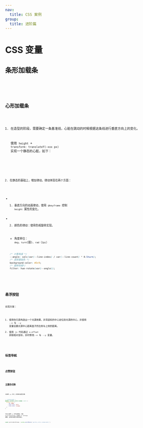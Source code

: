 ```yaml
---
nav:
  title: CSS 案例
group:
  title: 进阶篇
---
```


# CSS 变量

## 条形加载条

<code src="./strip-loading/oldIndex" title="不使用 css 变量">

<code src="./strip-loading/newIndex" title="使用 css 变量">

## 心形加载条

1. 在造型的阶段，需要确定一条基准线，心脏在跳动的时候根据这条线进行垂直方向上的变化。

   使用 `height` + `transform: translateY(-xxx px)` 实现一个静态的心脏，如下：

<code src="./heart-loading/demo01">

2. 在静态的基础上，增加律动。律动体现在两个方面：

- 1. 垂直方向的动画律动，使用 `@keyframe` 控制 `height` 属性的变化。

- 2. 颜色的律动：使用色相旋转实现。

  - 角度单位： `deg`、`turn`(圈)、`rad`（`2pi`）

  ```css
  /* 计算角度 */
  --angle: calc(var(--line-index) / var(--line-count) * 0.5turn);
  /* 选择基础色 */
  background-color: #3c9;
  /* 旋转色相*/
  filter: hue-rotate(var(--angle));
  ```

<code src="./heart-loading/demo02">

## 悬浮按钮

实现方案：

1. 使用伪元素构造出一个光源效果，并将鼠标的中心定位到光源的中心，并使用 `--x` 与 `--y` 变量设置光源中心距离盒子的左侧与上侧的距离。
1. 使用 `js` 代码通过 `e.offset` 获取相对坐标，实时修改`--x` 与 `--y` 变量。

<code src="./suspend-button">

## 标签导航

<code src="./tab-navbar">

## 点赞按钮

<code src="./thumb-up-button">

## 主题色切换

<code src="./theme-color" desc="使用 css 变量实现主题变化">

可使用 `css` 方式，对系统主题色切换

```css
/* 识别系统主题色 */
@media (prefers-color-scheme: dark) {
  #theme-color {
    --bg: #000;
    --text-color: #fff;
    --link-color: orange;
  }
}
```

也可以使用 `js` 去手动控制，下面 `prefersDarkScheme` 上存在一个 `onChange` 函数，当系统主题色切换时触发。

```js
const prefersDarkScheme = window.matchMedia('(perfers-color-scheme:dark)');
```
